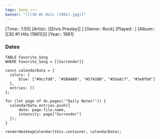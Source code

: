 ```yaml
---
tags: Song ⭐⭐⭐ 
banner: "![[30 #1 Hits (1961).jpg]]"
---
```

[Time:: 1:55]
[Artist:: [[Elvis Presley]] ]
[Genre:: Rock]
[Played:: ]
[Album:: [[30 #1 Hits (1961)]]]
[Year:: 1961]
### Dates
````dataview
TABLE Favorite_Song
WHERE Favorite_Song = [[Surrender]]
````
  ```dataviewjs
const calendarData = { 
	colors: { 
		blue: ["#9ccfd8", "#5BAAB8", "#57A1BB", "#5da8c7", "#3e8fb0"] 
	}, 
	entries: [] 
}; 

for (let page of dv.pages('"Daily Notes"')) { 
	calendarData.entries.push({ 
		date: page.file.name, 
		intensity: page["Surrender"]
	}); 
} 

renderHeatmapCalendar(this.container, calendarData);
```
